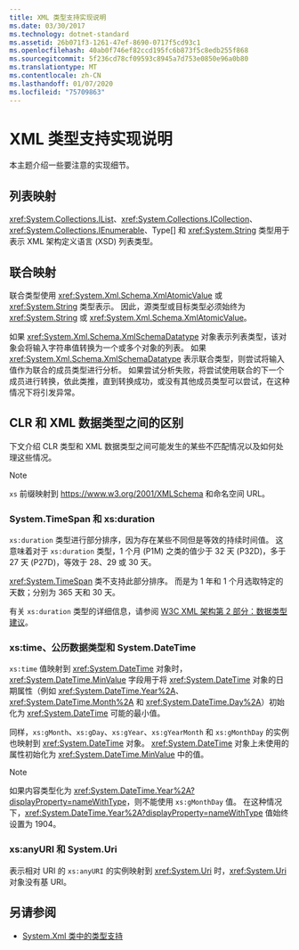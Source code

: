 ```yaml
---
title: XML 类型支持实现说明
ms.date: 03/30/2017
ms.technology: dotnet-standard
ms.assetid: 26b071f3-1261-47ef-8690-0717f5cd93c1
ms.openlocfilehash: 40ab0f746ef82ccd195fc6b873f5c8edb255f868
ms.sourcegitcommit: 5f236cd78cf09593c8945a7d753e0850e96a0b80
ms.translationtype: MT
ms.contentlocale: zh-CN
ms.lasthandoff: 01/07/2020
ms.locfileid: "75709863"
---
```

# <a name="xml-type-support-implementation-notes"></a>XML 类型支持实现说明
本主题介绍一些要注意的实现细节。  
  
## <a name="list-mappings"></a>列表映射  
 <xref:System.Collections.IList>、<xref:System.Collections.ICollection>、<xref:System.Collections.IEnumerable>、Type[] 和 <xref:System.String> 类型用于表示 XML 架构定义语言 (XSD) 列表类型。  
  
## <a name="union-mappings"></a>联合映射  
 联合类型使用 <xref:System.Xml.Schema.XmlAtomicValue> 或 <xref:System.String> 类型表示。 因此，源类型或目标类型必须始终为 <xref:System.String> 或 <xref:System.Xml.Schema.XmlAtomicValue>。  
  
 如果 <xref:System.Xml.Schema.XmlSchemaDatatype> 对象表示列表类型，该对象会将输入字符串值转换为一个或多个对象的列表。 如果 <xref:System.Xml.Schema.XmlSchemaDatatype> 表示联合类型，则尝试将输入值作为联合的成员类型进行分析。 如果尝试分析失败，将尝试使用联合的下一个成员进行转换，依此类推，直到转换成功，或没有其他成员类型可以尝试，在这种情况下将引发异常。  
  
## <a name="differences-between-clr-and-xml-data-types"></a>CLR 和 XML 数据类型之间的区别  
 下文介绍 CLR 类型和 XML 数据类型之间可能发生的某些不匹配情况以及如何处理这些情况。  
  
> [!NOTE]
> `xs` 前缀映射到 <https://www.w3.org/2001/XMLSchema> 和命名空间 URL。
  
### <a name="systemtimespan-and-xsduration"></a>System.TimeSpan 和 xs:duration  
 `xs:duration` 类型进行部分排序，因为存在某些不同但是等效的持续时间值。 这意味着对于 `xs:duration` 类型，1 个月 (P1M) 之类的值少于 32 天 (P32D)，多于 27 天 (P27D)，等效于 28、29 或 30 天。  
  
 <xref:System.TimeSpan> 类不支持此部分排序。 而是为 1 年和 1 个月选取特定的天数；分别为 365 天和 30 天。  
  
 有关 `xs:duration` 类型的详细信息，请参阅 [W3C XML 架构第 2 部分：数据类型建议](https://www.w3.org/TR/xmlschema-2/)。
  
### <a name="xstime-gregorian-date-types-and-systemdatetime"></a>xs:time、公历数据类型和 System.DateTime  
 `xs:time` 值映射到 <xref:System.DateTime> 对象时，<xref:System.DateTime.MinValue> 字段用于将 <xref:System.DateTime> 对象的日期属性（例如 <xref:System.DateTime.Year%2A>、<xref:System.DateTime.Month%2A> 和 <xref:System.DateTime.Day%2A>）初始化为 <xref:System.DateTime> 可能的最小值。  
  
 同样，`xs:gMonth`、`xs:gDay`、`xs:gYear`、`xs:gYearMonth` 和 `xs:gMonthDay` 的实例也映射到 <xref:System.DateTime> 对象。 <xref:System.DateTime> 对象上未使用的属性初始化为 <xref:System.DateTime.MinValue> 中的值。  
  
> [!NOTE]
> 如果内容类型化为 <xref:System.DateTime.Year%2A?displayProperty=nameWithType>，则不能使用 `xs:gMonthDay` 值。 在这种情况下，<xref:System.DateTime.Year%2A?displayProperty=nameWithType> 值始终设置为 1904。  
  
### <a name="xsanyuri-and-systemuri"></a>xs:anyURI 和 System.Uri  
 表示相对 URI 的 `xs:anyURI` 的实例映射到 <xref:System.Uri> 时，<xref:System.Uri> 对象没有基 URI。  
  
## <a name="see-also"></a>另请参阅

- [System.Xml 类中的类型支持](../../../../docs/standard/data/xml/type-support-in-the-system-xml-classes.md)

